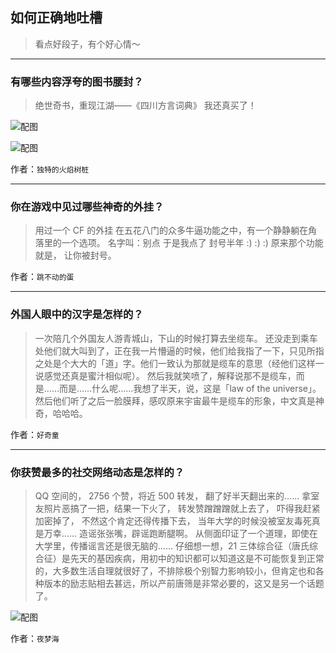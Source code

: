 ## 如何正确地吐槽

> 看点好段子，有个好心情～


 
---

### 有哪些内容浮夸的图书腰封？

> 绝世奇书，重现江湖——《四川方言词典》
> 我还真买了！



![配图](http://pic2.zhimg.com/70/v2-f0910f5b4e92133b2d9bd56338181835_b.jpg)



![配图](http://pic2.zhimg.com/70/v2-78a74a7d5f2a9515ceb030b83206e7f9_b.jpg)


作者：`独特的火焰树桩`

---

### 你在游戏中见过哪些神奇的外挂？

> 用过一个 CF 的外挂
> 在五花八门的众多牛逼功能之中，有一个静静躺在角落里的一个选项。
> 名字叫：别点
> 于是我点了
> 封号半年 :) :) :)
> 原来那个功能就是，
> 让你被封号。


作者：`跳不动的蛋`

---

### 外国人眼中的汉字是怎样的？

> 一次陪几个外国友人游青城山，下山的时候打算去坐缆车。
> 还没走到乘车处他们就大叫到了，正在我一片懵逼的时候，他们给我指了一下，只见所指之处是个大大的「道」字。他们一致认为那就是缆车的意思（经他们这样一说感觉还真是蜜汁相似呢）。
> 然后我就笑喷了，解释说那不是缆车，而是……而是……什么呢……我想了半天，说，这是「law of the universe」。然后他们听了之后一脸膜拜，感叹原来宇宙最牛是缆车的形象，中文真是神奇，哈哈哈。


作者：`好奇童`

---

### 你获赞最多的社交网络动态是怎样的？

> QQ 空间的，
> 2756 个赞，将近 500 转发，
> 翻了好半天翻出来的……
> 拿室友照片恶搞了一把，结果一下火了，
> 转发赞蹭蹭蹭就上去了，
> 吓得我赶紧加密掉了，
> 不然这个肯定还得传播下去，
> 当年大学的时候没被室友毒死真是万幸……
> 造谣张张嘴，辟谣跑断腿啊。
> 从侧面印证了一个道理，即使在大学里，传播谣言还是很无脑的……
> 仔细想一想，21 三体综合征（唐氏综合征）是先天的基因疾病，用初中的知识都可以知道这是不可能恢复到正常的，大多数生活自理就很好了，不排除极个别智力影响较小，但肯定也和各种版本的励志贴相去甚远，所以产前唐筛是非常必要的，这又是另一个话题了。



![配图](http://pic2.zhimg.com/70/v2-059133b45119bf72214dd9950fda3431_b.jpg)


作者：`夜梦海`